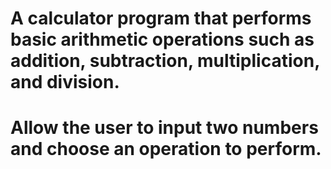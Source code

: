 # A calculator program that performs basic arithmetic operations such as addition, subtraction, multiplication, and division. 
# Allow the user to input two numbers and choose an operation to perform.
